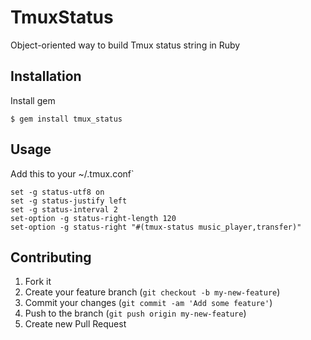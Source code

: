 # TmuxStatus

Object-oriented way to build Tmux status string in Ruby

## Installation

Install gem

    $ gem install tmux_status

## Usage

Add this to your ~/.tmux.conf`

    set -g status-utf8 on
    set -g status-justify left
    set -g status-interval 2
    set-option -g status-right-length 120
    set-option -g status-right "#(tmux-status music_player,transfer)"

## Contributing

1. Fork it
2. Create your feature branch (`git checkout -b my-new-feature`)
3. Commit your changes (`git commit -am 'Add some feature'`)
4. Push to the branch (`git push origin my-new-feature`)
5. Create new Pull Request
